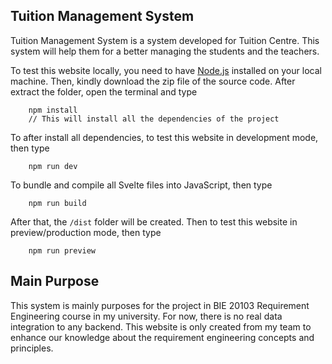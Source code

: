## **Tuition Management System**
Tuition Management System is a system developed for Tuition Centre. This system will help them for a better managing the students and the teachers.   

To test this website locally, you need to have [Node.js](https://nodejs.org/en/) installed on your local machine. Then, kindly download the zip file of the source code. After extract the folder, open the terminal and type

```Shell
	npm install
	// This will install all the dependencies of the project
```


To after install all dependencies, to test this website in development mode, then type

```Shell
  	npm run dev
```


To bundle and compile all Svelte files into JavaScript, then type

```Shell
  	npm run build
```


After that, the `/dist` folder will be created. Then to test this website in preview/production mode, then type

```Shell
  	npm run preview
```


## **Main Purpose**
This system is mainly purposes for the project in BIE 20103 Requirement Engineering course in my university. For now, there is no real data integration to any backend. This website is only created from my team to enhance our knowledge about the requirement engineering concepts and principles.
